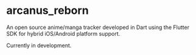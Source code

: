 # arcanus_reborn

An open source anime/manga tracker developed in Dart using the Flutter SDK for hybrid iOS/Android platform support.

Currently in development.

